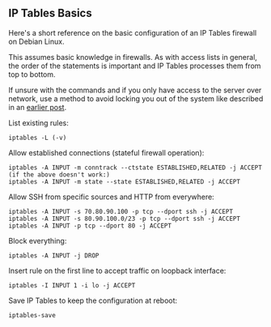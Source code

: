 ## IP Tables Basics

Here's a short reference on the basic configuration of an IP Tables firewall on Debian Linux.

This assumes basic knowledge in firewalls. As with access lists in general, the order of the statements is important and IP Tables processes them from top to bottom.

If unsure with the commands and if you only have access to the server over network, use a method to avoid locking you out of the system like described in an [earlier post][].  
 

List existing rules:

    iptables -L (-v)

Allow established connections (stateful firewall operation): <!--more-->

    iptables -A INPUT -m conntrack --ctstate ESTABLISHED,RELATED -j ACCEPT
    (if the above doesn't work:)
    iptables -A INPUT -m state --state ESTABLISHED,RELATED -j ACCEPT

Allow SSH from specific sources and HTTP from everywhere:

    iptables -A INPUT -s 70.80.90.100 -p tcp --dport ssh -j ACCEPT
    iptables -A INPUT -s 80.90.100.0/23 -p tcp --dport ssh -j ACCEPT
    iptables -A INPUT -p tcp --dport 80 -j ACCEPT

Block everything:

    iptables -A INPUT -j DROP

Insert rule on the first line to accept traffic on loopback interface:

    iptables -I INPUT 1 -i lo -j ACCEPT

Save IP Tables to keep the configuration at reboot:

    iptables-save

 

  [earlier post]: http://kb.haeringer.org/define-commands-for-later-execution-auto-restore-backup-configurations/
    "Define commands for later execution / auto-restore backup configurations"
